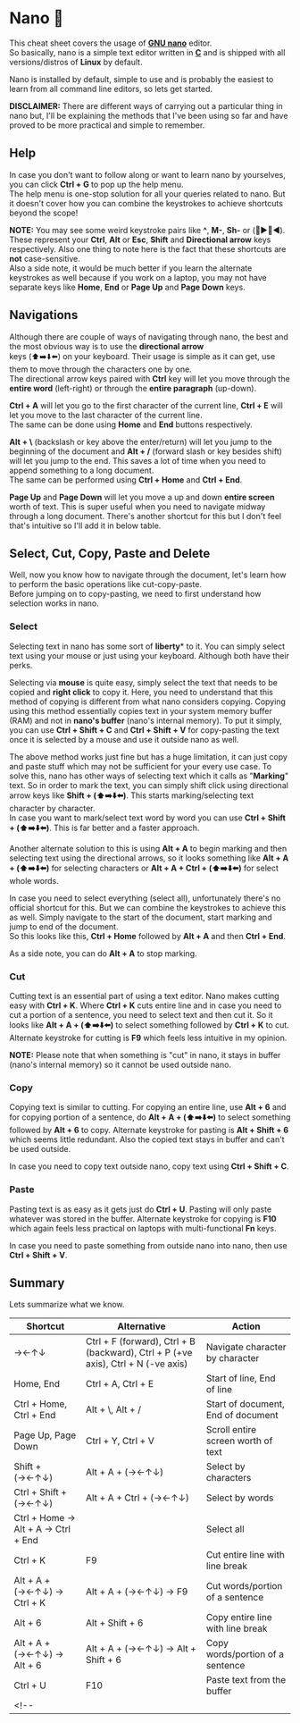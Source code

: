 <!-- markdownlint-disable MD033 MD041 -->
# Nano :pencil:

This cheat sheet covers the usage of [**GNU nano**](https://www.nano-editor.org/) editor.<br>So basically, nano is a simple text editor written in [**C**](https://en.wikipedia.org/wiki/C_%28programming_language%29) and is shipped with all versions/distros of **Linux** by default.

Nano is installed by default, simple to use and is probably the easiest to learn from all command line editors, so lets get started.

**DISCLAIMER:** There are different ways of carrying out a particular thing in nano but, I'll be explaining the methods that I've been using so far and have proved to be more practical and simple to remember.

## Help

In case you don't want to follow along or want to learn nano by yourselves, you can click **Ctrl + G** to pop up the help menu.<br>The help menu is one-stop solution for all your queries related to nano. But it doesn't cover how you can combine the keystrokes to achieve shortcuts beyond the scope!

**NOTE:** You may see some weird keystroke pairs like **^**, **M-**, **Sh-** or (:arrow_up_small::arrow_forward::arrow_down_small::arrow_backward:).<br>These represent your **Ctrl**, **Alt** or **Esc**, **Shift** and **Directional arrow** keys respectively. Also one thing to note here is the fact that these shortcuts are **not** case-sensitive.<br>Also a side note, it would be much better if you learn the alternate keystrokes as well because if you work on a laptop, you may not have separate keys like **Home**, **End** or **Page Up** and **Page Down** keys.

## Navigations

Although there are couple of ways of navigating through nano, the best and the most obvious way is to use the **directional arrow**<br>keys (:arrow_up::arrow_right::arrow_down::arrow_left:) on your keyboard. Their usage is simple as it can get, use them to move through the characters one by one.<br>The directional arrow keys paired with **Ctrl** key will let you move through the **entire word** (left-right) or through the **entire paragraph** (up-down).

**Ctrl + A** will let you go to the first character of the current line, **Ctrl + E** will let you move to the last character of the current line.<br>The same can be done using **Home** and **End** buttons respectively.

**Alt + \\** (backslash or key above the enter/return) will let you jump to the beginning of the document and **Alt + /** (forward slash or key besides shift) will let you jump to the end. This saves a lot of time when you need to append something to a long document.<br>The same can be performed using **Ctrl + Home** and **Ctrl + End**.

**Page Up** and **Page Down** will let you move a up and down **entire screen** worth of text. This is super useful when you need to navigate midway through a long document. There's another shortcut for this but I don't feel that's intuitive so I'll add it in below table.

## Select, Cut, Copy, Paste and Delete

Well, now you know how to navigate through the document, let's learn how to perform the basic operations like cut-copy-paste.<br>Before jumping on to copy-pasting, we need to first understand how selection works in nano.

### Select

Selecting text in nano has some sort of **liberty*** to it. You can simply select text using your mouse or just using your keyboard. Although both have their perks.

Selecting via **mouse** is quite easy, simply select the text that needs to be copied and **right click** to copy it. Here, you need to understand that this method of copying is different from what nano considers copying. Copying using this method essentially copies text in your system memory buffer (RAM) and not in **nano's buffer** (nano's internal memory). To put it simply, you can use **Ctrl + Shift + C** and **Ctrl + Shift + V** for copy-pasting the text once it is selected by a mouse and use it outside nano as well.

The above method works just fine but has a huge limitation, it can just copy and paste stuff which may not be sufficient for your every use case. To solve this, nano has other ways of selecting text which it calls as "**Marking**" text. So in order to mark the text, you can simply shift click using directional arrow keys like **Shift + (:arrow_up::arrow_right::arrow_down::arrow_left:)**. This starts marking/selecting text character by character.<br>In case you want to mark/select text word by word you can use **Ctrl + Shift + (:arrow_up::arrow_right::arrow_down::arrow_left:)**. This is far better and a faster approach.

Another alternate solution to this is using **Alt + A** to begin marking and then selecting text using the directional arrows, so it looks something like **Alt + A + (:arrow_up::arrow_right::arrow_down::arrow_left:)** for selecting characters or **Alt + A + Ctrl + (:arrow_up::arrow_right::arrow_down::arrow_left:)** for select whole words.

In case you need to select everything (select all), unfortunately there's no official shortcut for this. But we can combine the keystrokes to achieve this as well. Simply navigate to the start of the document, start marking and jump to end of the document.<br>So this looks like this, **Ctrl + Home** followed by **Alt + A** and then **Ctrl + End**.

As a side note, you can do **Alt + A** to stop marking.

### Cut

Cutting text is an essential part of using a text editor. Nano makes cutting easy with **Ctrl + K**. Where **Ctrl + K** cuts entire line and in case you need to cut a portion of a sentence, you need to select text and then cut it. So it looks like **Alt + A + (:arrow_up::arrow_right::arrow_down::arrow_left:)** to select something followed by **Ctrl + K** to cut. Alternate keystroke for cutting is **F9** which feels less intuitive in my opinion.

**NOTE:** Please note that when something is "cut" in nano, it stays in buffer (nano's internal memory) so it cannot be used outside nano.

### Copy

Copying text is similar to cutting. For copying an entire line, use **Alt + 6** and for copying portion of a sentence, do **Alt + A + (:arrow_up::arrow_right::arrow_down::arrow_left:)** to select something followed by **Alt + 6** to copy. Alternate keystroke for pasting is **Alt + Shift + 6** which seems little redundant. Also the copied text stays in buffer and can't be used outside.

In case you need to copy text outside nano, copy text using **Ctrl + Shift + C**.

### Paste

Pasting text is as easy as it gets just do **Ctrl + U**. Pasting will only paste whatever was stored in the buffer. Alternate keystroke for copying is **F10** which again feels less practical on laptops with multi-functional **Fn** keys.

In case you need to paste something from outside nano into nano, then use **Ctrl + Shift + V**.

## Summary

Lets summarize what we know.

| Shortcut | Alternative | Action |
|-|-|-|
| →←↑↓ | Ctrl + F (forward), Ctrl + B (backward), Ctrl + P (+ve axis), Ctrl + N (-ve axis) | Navigate character by character |
| Home, End | Ctrl + A, Ctrl + E | Start of line, End of line |
| Ctrl + Home, Ctrl + End | Alt + \\, Alt + / | Start of document, End of document |
| Page Up, Page Down | Ctrl + Y, Ctrl + V | Scroll entire screen worth of text |
| Shift + (→←↑↓) | Alt + A + (→←↑↓) | Select by characters |
| Ctrl + Shift + (→←↑↓) | Alt + A + Ctrl + (→←↑↓) | Select by words |
| Ctrl + Home → Alt + A → Ctrl + End |  | Select all |
| Ctrl + K | F9 | Cut entire line with line break |
| Alt + A + (→←↑↓) → Ctrl + K | Alt + A + (→←↑↓) → F9 | Cut words/portion of a sentence |
| Alt + 6 | Alt + Shift + 6 | Copy entire line with line break |
| Alt + A + (→←↑↓) → Alt + 6 | Alt + A + (→←↑↓) → Alt + Shift + 6 | Copy words/portion of a sentence |
| Ctrl + U | F10 | Paste text from the buffer |
<!-- |  |  |  | -->
